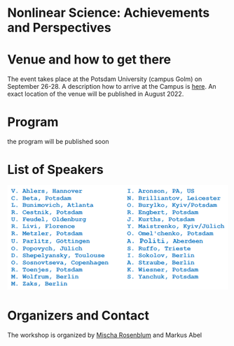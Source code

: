 # Nonlinear Science: Achievements and Perspectives


# Venue and how to get there

The event takes place at the Potsdam University (campus Golm) on September 26-28.
A description how to arrive at the Campus is [here](https://www.uni-potsdam.de/en/llw/how-to-find-us/campus-golm#:~:text=Campus%20Golm%20of%20Potsdam%20University,606%2C%20X1%2C%20and%2061). An exact location of the venue will be published in August 2022.



# Program
the program will be published soon

# List of Speakers

![Preliminary list of speakers](/images/two_columns.png)

# Organizers and Contact
The workshop is organized by [Mischa Rosenblum](m.rosenblum@uni-potsdam.de) and Markus Abel



